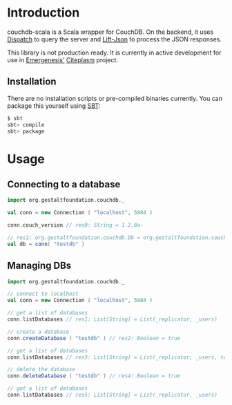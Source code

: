 # Introduction

couchdb-scala is a Scala wrapper for CouchDB. On the backend, it uses 
[Dispatch](http://dispatch.databinder.net/Dispatch.html) to query the server 
and [Lift-Json](https://github.com/lift/lift/tree/master/framework/lift-base/lift-json/>)
to process the JSON responses.

This library is not production ready. It is currently in active development for
use in [Emergenesis'](http://www.emergenesis.com>)
[Citeplasm](http://wiki.emergenesis.com/Citeplasm) project.

## Installation

There are no installation scripts or pre-compiled binaries currently. You can
package this yourself using [SBT](https://github.com/harrah/xsbt/wiki):

```bash
$ sbt
sbt> compile
sbt> package
```

# Usage

## Connecting to a database

```scala
import org.gestaltfoundation.couchdb._

val conn = new Connection ( "localhost", 5984 )

conn.couch_version // res0: String = 1.2.0a-

// res1: org.gestaltfoundation.couchdb.Db = org.gestaltfoundation.couchdb.Db@41b0b9ed
val db = conn( "testdb" )
```

## Managing DBs

```scala
import org.gestaltfoundation.couchdb._

// connect to localhost
val conn = new Connection ( "localhost", 5984 )

// get a list of databases
conn.listDatabases // res1: List[String] = List(_replicator, _users)

// create a database
conn.createDatabase ( "testdb" ) // res2: Boolean = true

// get a list of databases
conn.listDatabases // res3: List[String] = List(_replicator, _users, testdb)

// delete the database
conn.deleteDatabase ( "testdb" ) // res4: Boolean = true

// get a list of databases
conn.listDatabases // res5: List[String] = List(_replicator, _users)
```

